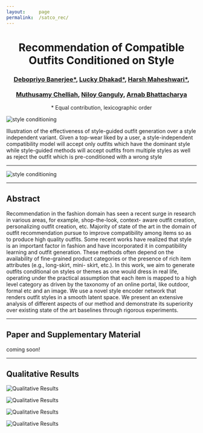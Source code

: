 ```yaml
---
layout:     page
permalink:  /satco_rec/
---
```


<h1>
  <center>Recommendation of Compatible Outfits Conditioned on Style</center>
</h1>

<h3><center>
 <a href = "https://www.linkedin.com/in/debzban/">Debopriyo Banerjee*</a>, 
  <a href = "https://www.linkedin.com/in/lucky-dhakad-b42b8b54/">Lucky Dhakad*</a>, 
  <a href = "https://harshm121.github.io">Harsh Maheshwari*</a>, <br /><br />
   <a href = "https://www.linkedin.com/in/muthusamy-chelliah-28b3b0/">Muthusamy Chelliah</a>, 
   <a href = "http://www.facweb.iitkgp.ac.in/~niloy/">Niloy Ganguly</a>, 
	<a href = "https://www.linkedin.com/in/arnab-bhattacharya-26383573/">Arnab Bhattacharya</a>
  </center>
</h3>

<center>
  * Equal contribution, lexicographic order
</center>

![style conditioning](https://harshm121.github.io/images/satcogen/stylecondition.png)

Illustration of the effectiveness of style-guided outfit generation over a style independent variant. Given a top-wear liked by a user, a style-independent compatibility model will accept only outfits which have the dominant style while style-guided methods will accept outfits from multiple styles as well as reject the outfit which is pre-conditioned with a wrong style

<hr>

![style conditioning](https://harshm121.github.io/images/satcogen/satcogen_old.png)

<hr />

## Abstract

Recommendation in the fashion domain has seen a recent surge in research in various areas, for example, shop-the-look, context- aware outfit creation, personalizing outfit creation, etc. Majority of state of the art in the domain of outfit recommendation pursue to improve compatibility among items so as to produce high quality outfits. Some recent works have realized that style is an important factor in fashion and have incorporated it in compatibility learning and outfit generation. These methods often depend on the availability of fine-grained product categories or the presence of rich item attributes (e.g., long-skirt, mini- skirt, etc.). In this work, we aim to generate outfits conditional on styles or themes as one would dress in real life, operating under the practical assumption that each item is mapped to a high level category as driven by the taxonomy of an online portal, like outdoor, formal etc and an image. We use a novel style encoder network that renders outfit styles in a smooth latent space. We present an extensive analysis of different aspects of our method and demonstrate its superiority over existing state of the art baselines through rigorous experiments.

<hr />

## Paper and Supplementary Material

coming soon!

<hr />

## Qualitative Results

![Qualitative Results](https://harshm121.github.io/images/satcogen/qual1.png)

![Qualitative Results](https://harshm121.github.io/images/satcogen/qual2.png)

![Qualitative Results](https://harshm121.github.io/images/satcogen/mix1.png)

![Qualitative Results](https://harshm121.github.io/images/satcogen/mix2.png)

